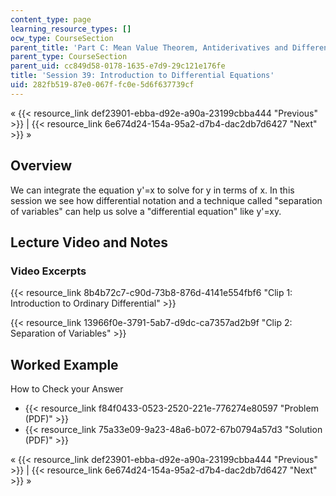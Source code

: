 ```yaml
---
content_type: page
learning_resource_types: []
ocw_type: CourseSection
parent_title: 'Part C: Mean Value Theorem, Antiderivatives and Differential Equations'
parent_type: CourseSection
parent_uid: cc849d58-0178-1635-e7d9-29c121e176fe
title: 'Session 39: Introduction to Differential Equations'
uid: 282fb519-87e0-067f-fc0e-5d6f637739cf
---
```


« {{< resource_link def23901-ebba-d92e-a90a-23199cbba444 "Previous" >}} | {{< resource_link 6e674d24-154a-95a2-d7b4-dac2db7d6427 "Next" >}} »

Overview
--------

We can integrate the equation y'=x to solve for y in terms of x. In this session we see how differential notation and a technique called "separation of variables" can help us solve a "differential equation" like y'=xy.

Lecture Video and Notes
-----------------------

### Video Excerpts

{{< resource_link 8b4b72c7-c90d-73b8-876d-4141e554fbf6 "Clip 1: Introduction to Ordinary Differential" >}}

{{< resource_link 13966f0e-3791-5ab7-d9dc-ca7357ad2b9f "Clip 2: Separation of Variables" >}}

Worked Example
--------------

How to Check your Answer

*   {{< resource_link f84f0433-0523-2520-221e-776274e80597 "Problem (PDF)" >}}
*   {{< resource_link 75a33e09-9a23-48a6-b072-67b0794a57d3 "Solution (PDF)" >}}

« {{< resource_link def23901-ebba-d92e-a90a-23199cbba444 "Previous" >}} | {{< resource_link 6e674d24-154a-95a2-d7b4-dac2db7d6427 "Next" >}} »